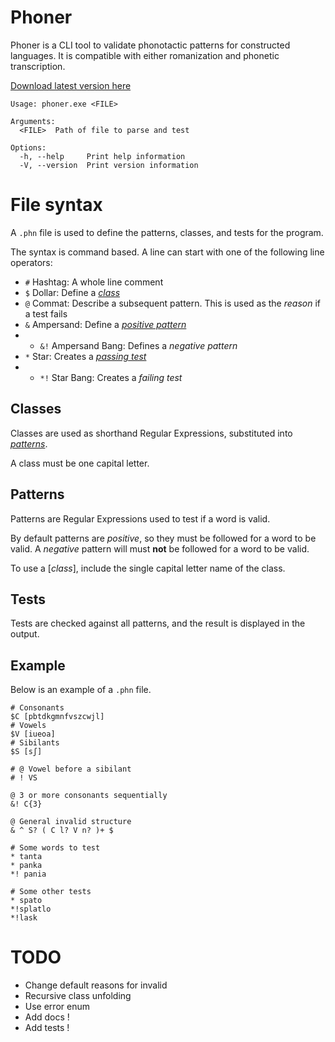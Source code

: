 # Phoner

Phoner is a CLI tool to validate phonotactic patterns for constructed languages.
It is compatible with either romanization and phonetic transcription.

[Download latest version here](https://github.com/darccyy/phoner/releases/latest)

```
Usage: phoner.exe <FILE>

Arguments:
  <FILE>  Path of file to parse and test

Options:
  -h, --help     Print help information
  -V, --version  Print version information
```

# File syntax

A `.phn` file is used to define the patterns, classes, and tests for the program.

The syntax is command based.
A line can start with one of the following line operators:

- `#` Hashtag: A whole line comment
- `$` Dollar: Define a [_class_](#classes)
- `@` Commat: Describe a subsequent pattern. This is used as the _reason_ if a test fails
- `&` Ampersand: Define a [_positive pattern_](#patterns)
- - `&!` Ampersand Bang: Defines a _negative pattern_
- `*` Star: Creates a [_passing test_](#tests)
- - `*!` Star Bang: Creates a _failing test_

## Classes

Classes are used as shorthand Regular Expressions, substituted into [_patterns_](#patterns).

A class must be one capital letter.

## Patterns

Patterns are Regular Expressions used to test if a word is valid.

By default patterns are _positive_, so they must be followed for a word to be valid.
A _negative_ pattern will must **not** be followed for a word to be valid.

To use a [_class_], include the single capital letter name of the class.

## Tests

Tests are checked against all patterns, and the result is displayed in the output.

## Example

Below is an example of a `.phn` file.

```phn
# Consonants
$C [pbtdkgmnfvszcwjl]
# Vowels
$V [iueoa]
# Sibilants
$S [sʃ]

# @ Vowel before a sibilant
# ! VS

@ 3 or more consonants sequentially
&! C{3}

@ General invalid structure
& ^ S? ( C l? V n? )+ $

# Some words to test
* tanta
* panka
*! pania

# Some other tests
* spato
*!splatlo
*!lask
```

# TODO

- Change default reasons for invalid
- Recursive class unfolding
- Use error enum
- Add docs !
- Add tests !
